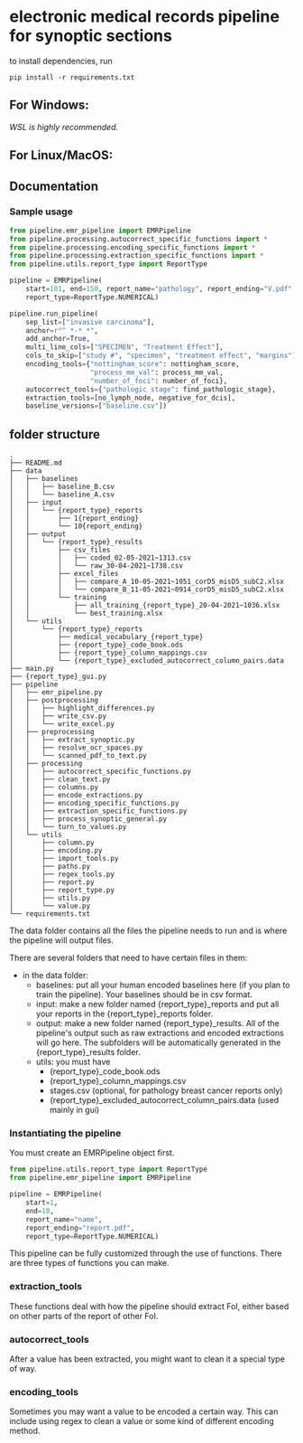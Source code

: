 # electronic medical records pipeline for synoptic sections

to install dependencies, run

```
pip install -r requirements.txt
```

## For Windows:

*WSL is highly recommended.*

## For Linux/MacOS:

## Documentation

### Sample usage

```python
from pipeline.emr_pipeline import EMRPipeline
from pipeline.processing.autocorrect_specific_functions import *
from pipeline.processing.encoding_specific_functions import *
from pipeline.processing.extraction_specific_functions import *
from pipeline.utils.report_type import ReportType

pipeline = EMRPipeline(
    start=101, end=150, report_name="pathology", report_ending="V.pdf",
    report_type=ReportType.NUMERICAL)

pipeline.run_pipeline(
    sep_list=["invasive carcinoma"],
    anchor=r"^ *-* *",
    add_anchor=True,
    multi_line_cols=["SPECIMEN", "Treatment Effect"],
    cols_to_skip=["study #", "specimen", "treatment effect", "margins"],
    encoding_tools={"nottingham_score": nottingham_score,
                    "process_mm_val": process_mm_val,
                    "number_of_foci": number_of_foci},
    autocorrect_tools={"pathologic stage": find_pathologic_stage},
    extraction_tools=[no_lymph_node, negative_for_dcis],
    baseline_versions=["baseline.csv"])
```

## folder structure

```shell
.
├── README.md
├── data
│   ├── baselines
│   │   ├── baseline_B.csv
│   │   └── baseline_A.csv
│   ├── input
│   │   └── {report_type}_reports
│   │       ├── 1{report_ending}
│   │       └── 10{report_ending}
│   ├── output
│   │   └── {report_type}_results
│   │       ├── csv_files
│   │       │   ├── coded_02-05-2021~1313.csv
│   │       │   └── raw_30-04-2021~1738.csv
│   │       ├── excel_files
│   │       │   ├── compare_A_10-05-2021~1051_corD5_misD5_subC2.xlsx
│   │       │   └── compare_B_11-05-2021~0914_corD5_misD5_subC2.xlsx
│   │       └── training
│   │           ├── all_training_{report_type}_20-04-2021~1036.xlsx
│   │           └── best_training.xlsx
│   └── utils
│       └── {report_type}_reports
│           ├── medical_vocabulary_{report_type}
│           ├── {report_type}_code_book.ods
│           ├── {report_type}_column_mappings.csv
│           └── {report_type}_excluded_autocorrect_column_pairs.data
├── main.py
├── {report_type}_gui.py
├── pipeline
│   ├── emr_pipeline.py
│   ├── postprocessing
│   │   ├── highlight_differences.py
│   │   ├── write_csv.py
│   │   └── write_excel.py
│   ├── preprocessing
│   │   ├── extract_synoptic.py
│   │   ├── resolve_ocr_spaces.py
│   │   └── scanned_pdf_to_text.py
│   ├── processing
│   │   ├── autocorrect_specific_functions.py
│   │   ├── clean_text.py
│   │   ├── columns.py
│   │   ├── encode_extractions.py
│   │   ├── encoding_specific_functions.py
│   │   ├── extraction_specific_functions.py
│   │   ├── process_synoptic_general.py
│   │   └── turn_to_values.py
│   └── utils
│       ├── column.py
│       ├── encoding.py
│       ├── import_tools.py
│       ├── paths.py
│       ├── regex_tools.py
│       ├── report.py
│       ├── report_type.py
│       ├── utils.py
│       └── value.py
└── requirements.txt
```

The data folder contains all the files the pipeline needs to run and is where the pipeline will output files.

There are several folders that need to have certain files in them:

- in the data folder:
    - baselines: put all your human encoded baselines here (if you plan to train the pipeline). Your baselines
      should be in csv format.
    - input: make a new folder named {report_type}_reports and put all your reports in the {report_type}_reports folder.
    - output: make a new folder named {report_type}_results. All of the pipeline's output such as raw extractions and
      encoded extractions will go here. The subfolders will be automatically generated in the {report_type}_results
      folder.
    - utils: you must have
        - {report_type}_code_book.ods
        - {report_type}_column_mappings.csv
        - stages.csv (optional, for pathology breast cancer reports only)
        - {report_type}_excluded_autocorrect_column_pairs.data (used mainly in gui)

### Instantiating the pipeline

You must create an EMRPipeline object first.

```python
from pipeline.utils.report_type import ReportType
from pipeline.emr_pipeline import EMRPipeline

pipeline = EMRPipeline(
    start=1,
    end=10,
    report_name="name",
    report_ending="report.pdf",
    report_type=ReportType.NUMERICAL)
```

This pipeline can be fully customized through the use of functions. There are three types of functions you can make.

### extraction_tools

These functions deal with how the pipeline should extract FoI, either based on other parts of the report of other FoI.

### autocorrect_tools

After a value has been extracted, you might want to clean it a special type of way.

### encoding_tools

Sometimes you may want a value to be encoded a certain way. This can include using regex to clean a value or some kind
of different encoding method.



